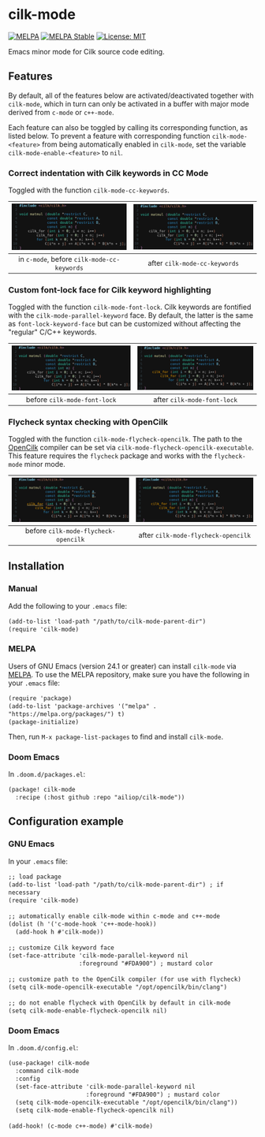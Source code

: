 # cilk-mode

[![MELPA](https://melpa.org/packages/cilk-mode-badge.svg)](https://melpa.org/#/cilk-mode)
[![MELPA Stable](https://stable.melpa.org/packages/cilk-mode-badge.svg)](https://stable.melpa.org/#/cilk-mode)
[![License: MIT](https://img.shields.io/badge/License-MIT-yellow.svg)](https://opensource.org/licenses/MIT)

Emacs minor mode for Cilk source code editing.


## Features

By default, all of the features below are activated/deactivated together with
`cilk-mode`, which in turn can only be activated in a buffer with major mode
derived from `c-mode` or `c++-mode`.

Each feature can also be toggled by calling its corresponding function, as
listed below.  To prevent a feature with corresponding function
`cilk-mode-<feature>` from being automatically enabled in `cilk-mode`, set the
variable `cilk-mode-enable-<feature>` to `nil`.


### Correct indentation with Cilk keywords in CC Mode 

Toggled with the function `cilk-mode-cc-keywords`.

| ![](screenshots/cilk-mode-example_cc-off_font-off_flycheck-on.png) | ![](screenshots/cilk-mode-example_cc-on_font-off_flycheck-on.png) |
|:------------------------------------------------------------------:|:-----------------------------------------------------------------:|
| in `c-mode`, before `cilk-mode-cc-keywords`                        | after `cilk-mode-cc-keywords`                                     |

### Custom font-lock face for Cilk keyword highlighting

Toggled with the function `cilk-mode-font-lock`.  Cilk keywords are fontified
with the `cilk-mode-parallel-keyword` face.  By default, the latter is the
same as `font-lock-keyword-face` but can be customized without affecting the
"regular" C/C++ keywords.

| ![](screenshots/cilk-mode-example_cc-on_font-off_flycheck-on.png) | ![](screenshots/cilk-mode-example_cc-on_font-on_flycheck-on.png) |
|:-----------------------------------------------------------------:|:----------------------------------------------------------------:|
| before `cilk-mode-font-lock`                                      | after `cilk-mode-font-lock`                                      |

### Flycheck syntax checking with OpenCilk

Toggled with the function `cilk-mode-flycheck-opencilk`.  The path to the
[OpenCilk](https://opencilk.org) compiler can be set via
`cilk-mode-flycheck-opencilk-executable`.  This feature requires the
`flycheck` package and works with the `flycheck-mode` minor mode.

| ![](screenshots/cilk-mode-example_cc-on_font-on_flycheck-off.png) | ![](screenshots/cilk-mode-example_cc-on_font-on_flycheck-on.png) |
|:-----------------------------------------------------------------:|:----------------------------------------------------------------:|
| before `cilk-mode-flycheck-opencilk`                                     | after `cilk-mode-flycheck-opencilk`                              |


## Installation

### Manual

Add the following to your `.emacs` file:

``` emacs-lisp
(add-to-list 'load-path "/path/to/cilk-mode-parent-dir")
(require 'cilk-mode)
```

### MELPA

Users of GNU Emacs (version 24.1 or greater) can install `cilk-mode` via
[MELPA](https://melpa.org/#/getting-started).  To use the MELPA repository,
make sure you have the following in your `.emacs` file:

``` emacs-lisp
(require 'package)
(add-to-list 'package-archives '("melpa" . "https://melpa.org/packages/") t)
(package-initialize)
```

Then, run `M-x package-list-packages` to find and install `cilk-mode`.

### Doom Emacs

In `.doom.d/packages.el`:

``` emacs-lisp
(package! cilk-mode
  :recipe (:host github :repo "ailiop/cilk-mode"))
```


## Configuration example

### GNU Emacs

In your `.emacs` file:

``` emacs-lisp
;; load package
(add-to-list 'load-path "/path/to/cilk-mode-parent-dir") ; if necessary
(require 'cilk-mode)

;; automatically enable cilk-mode within c-mode and c++-mode
(dolist (h '('c-mode-hook 'c++-mode-hook))
  (add-hook h #'cilk-mode))
  
;; customize Cilk keyword face
(set-face-attribute 'cilk-mode-parallel-keyword nil
                    :foreground "#FDA900") ; mustard color

;; customize path to the OpenCilk compiler (for use with flycheck)
(setq cilk-mode-opencilk-executable "/opt/opencilk/bin/clang")
                                                
;; do not enable flycheck with OpenCilk by default in cilk-mode
(setq cilk-mode-enable-flycheck-opencilk nil)
```

### Doom Emacs

In `.doom.d/config.el`:

``` emacs-lisp
(use-package! cilk-mode
  :command cilk-mode
  :config
  (set-face-attribute 'cilk-mode-parallel-keyword nil
                      :foreground "#FDA900") ; mustard color
  (setq cilk-mode-opencilk-executable "/opt/opencilk/bin/clang"))
  (setq cilk-mode-enable-flycheck-opencilk nil)

(add-hook! (c-mode c++-mode) #'cilk-mode)
```
